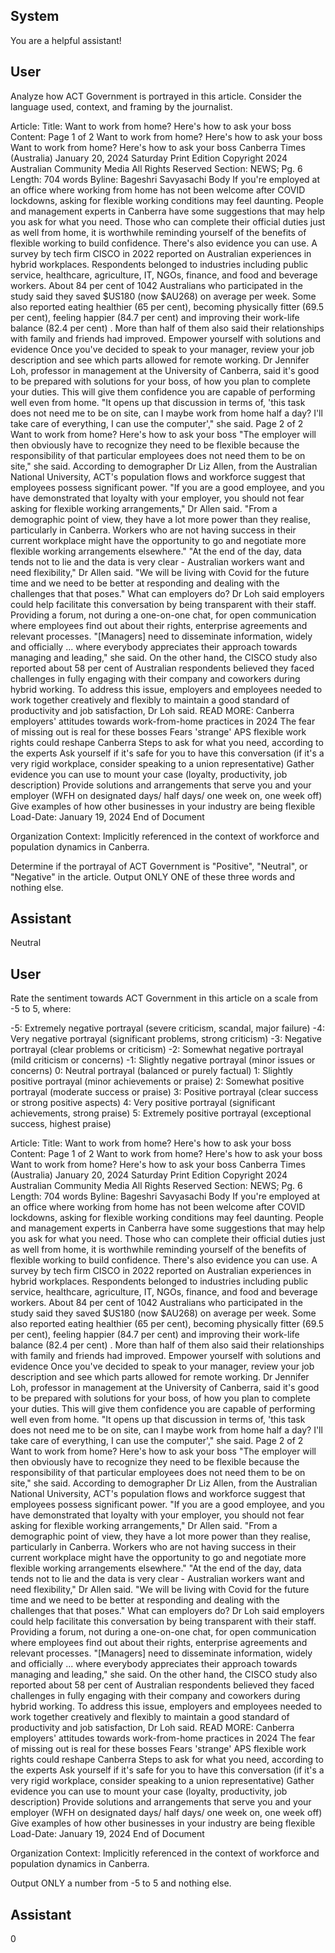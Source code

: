 ## System

You are a helpful assistant!

## User


Analyze how ACT Government is portrayed in this article. Consider the language used, context, and framing by the journalist.

Article:
Title: Want to work from home? Here's how to ask your boss
Content: Page 1 of 2
Want to work from home? Here's how to ask your boss
Want to work from home? Here's how to ask your boss
Canberra Times (Australia)
January 20, 2024 Saturday
Print Edition
Copyright 2024 Australian Community Media All Rights Reserved
Section: NEWS; Pg. 6
Length: 704 words
Byline: Bageshri Savyasachi
Body
If you're employed at an office where working from home has not been welcome after COVID lockdowns, asking for 
flexible working conditions may feel daunting.
People and management experts in Canberra have some suggestions that may help you ask for what you need.
Those who can complete their official duties just as well from home, it is worthwhile reminding yourself of the 
benefits of flexible working to build confidence. There's also evidence you can use.
A survey by tech firm CISCO in 2022 reported on Australian experiences in hybrid workplaces. Respondents 
belonged to industries including public service, healthcare, agriculture, IT, NGOs, finance, and food and beverage 
workers.
About 84 per cent of 1042 Australians who participated in the study said they saved $US180 (now $AU268) on 
average per week.
Some also reported eating healthier (65 per cent), becoming physically fitter (69.5 per cent), feeling happier (84.7 
per cent) and improving their work-life balance (82.4 per cent) . More than half of them also said their relationships 
with family and friends had improved.
Empower yourself with solutions and evidence Once you've decided to speak to your manager, review your job 
description and see which parts allowed for remote working.
Dr Jennifer Loh, professor in management at the University of Canberra, said it's good to be prepared with solutions 
for your boss, of how you plan to complete your duties. This will give them confidence you are capable of 
performing well even from home.
"It opens up that discussion in terms of, 'this task does not need me to be on site, can I maybe work from home half 
a day? I'll take care of everything, I can use the computer'," she said.
Page 2 of 2
Want to work from home? Here's how to ask your boss
"The employer will then obviously have to recognize they need to be flexible because the responsibility of that 
particular employees does not need them to be on site," she said.
According to demographer Dr Liz Allen, from the Australian National University, ACT's population flows and 
workforce suggest that employees possess significant power.
"If you are a good employee, and you have demonstrated that loyalty with your employer, you should not fear 
asking for flexible working arrangements," Dr Allen said.
"From a demographic point of view, they have a lot more power than they realise, particularly in Canberra. Workers 
who are not having success in their current workplace might have the opportunity to go and negotiate more flexible 
working arrangements elsewhere."
"At the end of the day, data tends not to lie and the data is very clear - Australian workers want and need flexibility," 
Dr Allen said. "We will be living with Covid for the future time and we need to be better at responding and dealing 
with the challenges that that poses."
What can employers do? Dr Loh said employers could help facilitate this conversation by being transparent with 
their staff. Providing a forum, not during a one-on-one chat, for open communication where employees find out 
about their rights, enterprise agreements and relevant processes.
"[Managers] need to disseminate information, widely and officially ... where everybody appreciates their approach 
towards managing and leading," she said.
On the other hand, the CISCO study also reported about 58 per cent of Australian respondents believed they faced 
challenges in fully engaging with their company and coworkers during hybrid working.
To address this issue, employers and employees needed to work together creatively and flexibly to maintain a good 
standard of productivity and job satisfaction, Dr Loh said.
READ MORE:
Canberra employers' attitudes towards work-from-home practices in 2024 The fear of missing out is real for these 
bosses Fears 'strange' APS flexible work rights could reshape Canberra Steps to ask for what you need, according 
to the experts Ask yourself if it's safe for you to have this conversation (if it's a very rigid workplace, consider 
speaking to a union representative)
Gather evidence you can use to mount your case (loyalty, productivity, job description)
Provide solutions and arrangements that serve you and your employer (WFH on designated days/ half days/ one 
week on, one week off)
Give examples of how other businesses in your industry are being flexible
Load-Date: January 19, 2024
End of Document

Organization Context: Implicitly referenced in the context of workforce and population dynamics in Canberra.

Determine if the portrayal of ACT Government is "Positive", "Neutral", or "Negative" in the article.
Output ONLY ONE of these three words and nothing else.


## Assistant

Neutral

## User


Rate the sentiment towards ACT Government in this article on a scale from -5 to 5, where:

-5: Extremely negative portrayal (severe criticism, scandal, major failure)
-4: Very negative portrayal (significant problems, strong criticism)
-3: Negative portrayal (clear problems or criticism)
-2: Somewhat negative portrayal (mild criticism or concerns)
-1: Slightly negative portrayal (minor issues or concerns)
0: Neutral portrayal (balanced or purely factual)
1: Slightly positive portrayal (minor achievements or praise)
2: Somewhat positive portrayal (moderate success or praise)
3: Positive portrayal (clear success or strong positive aspects)
4: Very positive portrayal (significant achievements, strong praise)
5: Extremely positive portrayal (exceptional success, highest praise)

Article:
Title: Want to work from home? Here's how to ask your boss
Content: Page 1 of 2
Want to work from home? Here's how to ask your boss
Want to work from home? Here's how to ask your boss
Canberra Times (Australia)
January 20, 2024 Saturday
Print Edition
Copyright 2024 Australian Community Media All Rights Reserved
Section: NEWS; Pg. 6
Length: 704 words
Byline: Bageshri Savyasachi
Body
If you're employed at an office where working from home has not been welcome after COVID lockdowns, asking for 
flexible working conditions may feel daunting.
People and management experts in Canberra have some suggestions that may help you ask for what you need.
Those who can complete their official duties just as well from home, it is worthwhile reminding yourself of the 
benefits of flexible working to build confidence. There's also evidence you can use.
A survey by tech firm CISCO in 2022 reported on Australian experiences in hybrid workplaces. Respondents 
belonged to industries including public service, healthcare, agriculture, IT, NGOs, finance, and food and beverage 
workers.
About 84 per cent of 1042 Australians who participated in the study said they saved $US180 (now $AU268) on 
average per week.
Some also reported eating healthier (65 per cent), becoming physically fitter (69.5 per cent), feeling happier (84.7 
per cent) and improving their work-life balance (82.4 per cent) . More than half of them also said their relationships 
with family and friends had improved.
Empower yourself with solutions and evidence Once you've decided to speak to your manager, review your job 
description and see which parts allowed for remote working.
Dr Jennifer Loh, professor in management at the University of Canberra, said it's good to be prepared with solutions 
for your boss, of how you plan to complete your duties. This will give them confidence you are capable of 
performing well even from home.
"It opens up that discussion in terms of, 'this task does not need me to be on site, can I maybe work from home half 
a day? I'll take care of everything, I can use the computer'," she said.
Page 2 of 2
Want to work from home? Here's how to ask your boss
"The employer will then obviously have to recognize they need to be flexible because the responsibility of that 
particular employees does not need them to be on site," she said.
According to demographer Dr Liz Allen, from the Australian National University, ACT's population flows and 
workforce suggest that employees possess significant power.
"If you are a good employee, and you have demonstrated that loyalty with your employer, you should not fear 
asking for flexible working arrangements," Dr Allen said.
"From a demographic point of view, they have a lot more power than they realise, particularly in Canberra. Workers 
who are not having success in their current workplace might have the opportunity to go and negotiate more flexible 
working arrangements elsewhere."
"At the end of the day, data tends not to lie and the data is very clear - Australian workers want and need flexibility," 
Dr Allen said. "We will be living with Covid for the future time and we need to be better at responding and dealing 
with the challenges that that poses."
What can employers do? Dr Loh said employers could help facilitate this conversation by being transparent with 
their staff. Providing a forum, not during a one-on-one chat, for open communication where employees find out 
about their rights, enterprise agreements and relevant processes.
"[Managers] need to disseminate information, widely and officially ... where everybody appreciates their approach 
towards managing and leading," she said.
On the other hand, the CISCO study also reported about 58 per cent of Australian respondents believed they faced 
challenges in fully engaging with their company and coworkers during hybrid working.
To address this issue, employers and employees needed to work together creatively and flexibly to maintain a good 
standard of productivity and job satisfaction, Dr Loh said.
READ MORE:
Canberra employers' attitudes towards work-from-home practices in 2024 The fear of missing out is real for these 
bosses Fears 'strange' APS flexible work rights could reshape Canberra Steps to ask for what you need, according 
to the experts Ask yourself if it's safe for you to have this conversation (if it's a very rigid workplace, consider 
speaking to a union representative)
Gather evidence you can use to mount your case (loyalty, productivity, job description)
Provide solutions and arrangements that serve you and your employer (WFH on designated days/ half days/ one 
week on, one week off)
Give examples of how other businesses in your industry are being flexible
Load-Date: January 19, 2024
End of Document

Organization Context: Implicitly referenced in the context of workforce and population dynamics in Canberra.

Output ONLY a number from -5 to 5 and nothing else.


## Assistant

0


